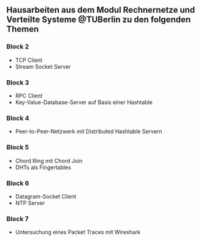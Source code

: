 ## Hausarbeiten aus dem Modul Rechnernetze und Verteilte Systeme @TUBerlin zu den folgenden Themen

### Block 2
* TCP Client
* Stream Socket Server
### Block 3
* RPC Client
* Key-Value-Database-Server auf Basis einer Hashtable
### Block 4
* Peer-to-Peer-Netzwerk mit Distributed Hashtable Servern
### Block 5
* Chord Ring mit Chord Join
* DHTs als Fingertables
### Block 6
* Datagram-Socket Client
* NTP Server
### Block 7
* Untersuchung eines Packet Traces mit Wireshark
